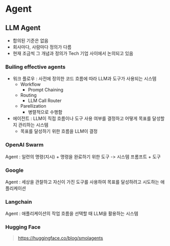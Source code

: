 # Agent 

## LLM Agent 

- 합의된 기준은 없음
- 회사마다, 사람마다 정의가 다름  
- 현재 조금씩 그 개념과 정의가 Tech 기업 사이에서 논의되고 있음

### Builing effective agents 

- 워크 플로우 : 사전에 정의한 코드 흐름에 따라 LLM과 도구가 사용되는 시스템 
  - Workflow 
    - Prompt Chaining 
  - Routing 
    - LLM Call Router
  - Parellization 
    - 병렬적으로 수행함 
- 에이전트 : LLM이 직접 흐름이나 도구 사용 여부를 결정하고 어떻게 목표를 달성할지 관리하는 시스템 
  - 목표를 달성하기 위한 흐름을 LLM이 결정 


### OpenAI Swarm 

Agent : 일련의 명령(지시) + 명령을 완료하기 위한 도구 -> 시스템 프롬프트 + 도구 

### Google 

Agent : 세상을 관찰하고 자신이 가진 도구를 사용하여 목표를 달성하려고 시도하는 애플리케이션

### Langchain 

Agent : 애플리케이션의 작업 흐름을 선택할 때 LLM을 활용하는 시스템 

### Hugging Face 


> https://huggingface.co/blog/smolagents


